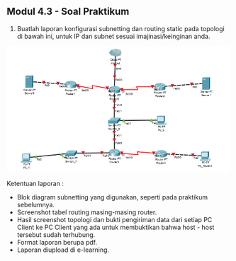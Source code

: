 ## Modul 4.3 - Soal Praktikum
1.	Buatlah laporan konfigurasi subnetting dan routing static pada topologi di bawah ini, untuk IP dan subnet sesuai imajinasi/keinginan anda.

<img src="assets\topologi.png" alt="BG1" style="zoom: 67%;" />

Ketentuan laporan :
- Blok diagram subnetting yang digunakan, seperti pada praktikum sebelumnya.
- Screenshot tabel routing masing-masing router.
- Hasil screenshot topologi dan bukti pengiriman data dari setiap PC Client ke PC Client yang ada untuk membuktikan bahwa host - host tersebut sudah terhubung.
- Format laporan berupa pdf.
- Laporan diupload di e-learning.
